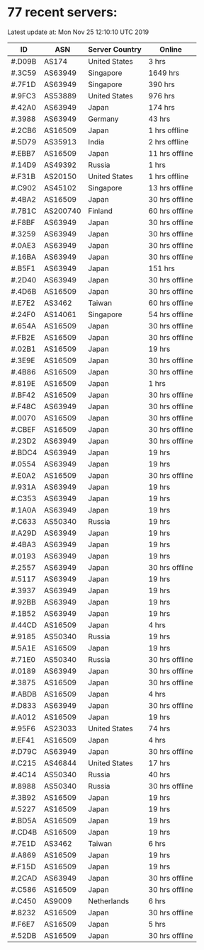 # 77 recent servers:

Latest update at: Mon Nov 25 12:10:10 UTC 2019

| ID | ASN | Server Country | Online |
| -- | --- | -------------- | ------ |
| #.D09B | AS174 | United States | 3 hrs |
| #.3C59 | AS63949 | Singapore | 1649 hrs |
| #.7F1D | AS63949 | Singapore | 390 hrs |
| #.9FC3 | AS53889 | United States | 976 hrs |
| #.42A0 | AS63949 | Japan | 174 hrs |
| #.3988 | AS63949 | Germany | 43 hrs |
| #.2CB6 | AS16509 | Japan | 1 hrs offline |
| #.5D79 | AS35913 | India | 2 hrs offline |
| #.EBB7 | AS16509 | Japan | 11 hrs offline |
| #.14D9 | AS49392 | Russia | 1 hrs |
| #.F31B | AS20150 | United States | 1 hrs offline |
| #.C902 | AS45102 | Singapore | 13 hrs offline |
| #.4BA2 | AS16509 | Japan | 30 hrs offline |
| #.7B1C | AS200740 | Finland | 60 hrs offline |
| #.F8BF | AS63949 | Japan | 30 hrs offline |
| #.3259 | AS63949 | Japan | 30 hrs offline |
| #.0AE3 | AS63949 | Japan | 30 hrs offline |
| #.16BA | AS63949 | Japan | 30 hrs offline |
| #.B5F1 | AS63949 | Japan | 151 hrs |
| #.2D40 | AS63949 | Japan | 30 hrs offline |
| #.4D6B | AS16509 | Japan | 30 hrs offline |
| #.E7E2 | AS3462 | Taiwan | 60 hrs offline |
| #.24F0 | AS14061 | Singapore | 54 hrs offline |
| #.654A | AS16509 | Japan | 30 hrs offline |
| #.FB2E | AS16509 | Japan | 30 hrs offline |
| #.02B1 | AS16509 | Japan | 19 hrs |
| #.3E9E | AS16509 | Japan | 30 hrs offline |
| #.4B86 | AS16509 | Japan | 30 hrs offline |
| #.819E | AS16509 | Japan | 1 hrs |
| #.BF42 | AS16509 | Japan | 30 hrs offline |
| #.F48C | AS63949 | Japan | 30 hrs offline |
| #.0070 | AS16509 | Japan | 30 hrs offline |
| #.CBEF | AS16509 | Japan | 30 hrs offline |
| #.23D2 | AS63949 | Japan | 30 hrs offline |
| #.BDC4 | AS63949 | Japan | 19 hrs |
| #.0554 | AS63949 | Japan | 19 hrs |
| #.E0A2 | AS16509 | Japan | 30 hrs offline |
| #.931A | AS63949 | Japan | 19 hrs |
| #.C353 | AS63949 | Japan | 19 hrs |
| #.1A0A | AS63949 | Japan | 19 hrs |
| #.C633 | AS50340 | Russia | 19 hrs |
| #.A29D | AS63949 | Japan | 19 hrs |
| #.4BA3 | AS63949 | Japan | 19 hrs |
| #.0193 | AS63949 | Japan | 19 hrs |
| #.2557 | AS63949 | Japan | 30 hrs offline |
| #.5117 | AS63949 | Japan | 19 hrs |
| #.3937 | AS63949 | Japan | 19 hrs |
| #.92BB | AS63949 | Japan | 19 hrs |
| #.1B52 | AS63949 | Japan | 19 hrs |
| #.44CD | AS16509 | Japan | 4 hrs |
| #.9185 | AS50340 | Russia | 19 hrs |
| #.5A1E | AS16509 | Japan | 19 hrs |
| #.71E0 | AS50340 | Russia | 30 hrs offline |
| #.0189 | AS63949 | Japan | 30 hrs offline |
| #.3875 | AS16509 | Japan | 30 hrs offline |
| #.ABDB | AS16509 | Japan | 4 hrs |
| #.D833 | AS63949 | Japan | 30 hrs offline |
| #.A012 | AS16509 | Japan | 19 hrs |
| #.95F6 | AS23033 | United States | 74 hrs |
| #.EF41 | AS16509 | Japan | 4 hrs |
| #.D79C | AS63949 | Japan | 30 hrs offline |
| #.C215 | AS46844 | United States | 17 hrs |
| #.4C14 | AS50340 | Russia | 40 hrs |
| #.8988 | AS50340 | Russia | 30 hrs offline |
| #.3B92 | AS16509 | Japan | 19 hrs |
| #.5227 | AS16509 | Japan | 19 hrs |
| #.BD5A | AS16509 | Japan | 19 hrs |
| #.CD4B | AS16509 | Japan | 19 hrs |
| #.7E1D | AS3462 | Taiwan | 6 hrs |
| #.A869 | AS16509 | Japan | 19 hrs |
| #.F15D | AS16509 | Japan | 19 hrs |
| #.2CAD | AS63949 | Japan | 30 hrs offline |
| #.C586 | AS16509 | Japan | 30 hrs offline |
| #.C450 | AS9009 | Netherlands | 6 hrs |
| #.8232 | AS16509 | Japan | 30 hrs offline |
| #.F6E7 | AS16509 | Japan | 5 hrs |
| #.52DB | AS16509 | Japan | 30 hrs offline |

